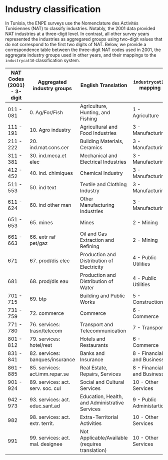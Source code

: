 #

# Industry classification
In Tunisia, the ENPE surveys use the Nomenclature des Activités Tunisiennes (NAT) to classify industries. Notably, the 2001 data provided NAT industries at a three-digit level. In contrast, all other survey years represented the industries as aggregared groups using two-digit values that do not correspond to the first two digits of NAT. Below, we provide a correspondence table between the three-digit NAT codes used in 2001, the aggregate industry groups used in other years, and their mappings to the `industrycat10` classification system.

| NAT Codes (2001) - 3-digit | Aggregated industry groups           | English Translation                                 | `industrycat10` mapping |
|-------------|--------------------------------|-----------------------------------------------------|-----------------------|
| 011 - 081   | 0. Ag/For/Fish                 | Agriculture, Hunting, and Fishing                   |           1 - Agriculture           |
| 111 - 191   | 10. Agro industry              | Agricultural and Food Industries                    |           3 - Manufacturing           |
| 211 - 222   | 20. ind.mat.cons.cer           | Building Materials, Ceramics                        |           3 - Manufacturing           |
| 311 - 381   | 30. ind.meca.et elec           | Mechanical and Electrical Industries                |           3 - Manufacturing           |
| 412 - 452   | 40. ind. chimiques             | Chemical Industry                                   |           3 - Manufacturing           |
| 511 - 553   | 50. ind text                   | Textile and Clothing Industry                       |           3 - Manufacturing           |
| 611 - 624   | 60. ind other man              | Other Manufacturing Industries                      |           3 - Manufacturing           |
| 651 - 653   | 65. mines                      | Mines                                               |           2 - Mining           |
| 661 - 663   | 66. extr raf pet/gaz           | Oil and Gas Extraction and Refining                 |           2 - Mining           |
| 671         | 67. prod/dis elec              | Production and Distribution of Electricity          |           4 - Public Utilities           |
| 681         | 68. prod/dis eau               | Production and Distribution of Water                |           4 - Public Utilities           |
| 701 - 715   | 69. btp                        | Building and Public Works                           |           5 - Construction           |
| 731 - 759   | 72. commerce                   | Commerce                                            |           6 - Commerce           |
| 771 - 780   | 76. services: trasn/telecom    | Transport and Telecommunication                     |           7 - Transport           |
| 801 - 812   | 79. services: hotel/rest       | Hotels and Restaurants                              |           6 - Commerce           |
| 831 - 841   | 82. services: banques/insurance| Banks and Insurance                                 |           8 - Financial and Business           |
| 861 - 885   | 85. services: act.imm.repar.se | Real Estate, Repairs, Services                      |           8 - Financial and Business           |
| 901 - 924   | 89. services: act. serv. soc. cul | Social and Cultural Services                       |           10 - Other Services           |
| 942 - 973   | 93. services: act. educ.sant.ad | Education, Health, and Administrative Services     |           9 - Public Administartion           |
| 982         | 98. services: act. extr. territ. | Extra-Territorial Activities                       |           10 - Other Services           |
| 991         | 99. services: act. mal. designee | Not Applicable/Available (requires translation)    |           10 - Other Services           |

